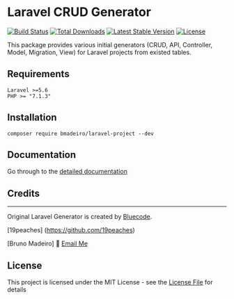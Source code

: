 # Laravel CRUD Generator

[![Build Status](https://travis-ci.org/bmadeiro/laravel-project.svg)](https://travis-ci.org/bmadeiro/laravel-project.svg)
[![Total Downloads](https://poser.pugx.org/bmadeiro/laravel-project/d/total.svg)](https://packagist.org/packages/bmadeiro/laravel-project)
[![Latest Stable Version](https://poser.pugx.org/bmadeiro/laravel-project/v/stable.svg)](https://packagist.org/packages/bmadeiro/laravel-project)
[![License](https://poser.pugx.org/bmadeiro/laravel-project/license.svg)](https://packagist.org/packages/bmadeiro/laravel-project)

This package provides various initial generators (CRUD, API, Controller, Model, Migration, View) for Laravel projects from existed tables.

## Requirements
    Laravel >=5.6
    PHP >= "7.1.3"

## Installation
```
composer require bmadeiro/laravel-project --dev
```

## Documentation
Go through to the [detailed documentation](doc#readme)

## Credits
--------
Original Laravel Generator is created by [Bluecode](https://github.com/matmaxanh).

[19peaches] (https://github.com/19peaches)

[Bruno Madeiro] :email: [Email Me](mailto:bmadeiro@gmail.com) 

## License

This project is licensed under the MIT License - see the [License File](LICENSE) for details
